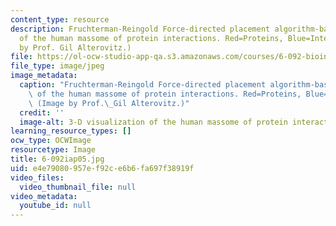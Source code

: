 ```yaml
---
content_type: resource
description: Fruchterman-Reingold Force-directed placement algorithm-based 3-D visualization
  of the human massome of protein interactions. Red=Proteins, Blue=Interactions. (Image
  by Prof. Gil Alterovitz.)
file: https://ol-ocw-studio-app-qa.s3.amazonaws.com/courses/6-092-bioinformatics-and-proteomics-january-iap-2005/e4e79080957ef92ce6b6fa697f38919f_6-092iap05.jpg
file_type: image/jpeg
image_metadata:
  caption: "Fruchterman-Reingold Force-directed placement algorithm-based 3-D visualization\
    \ of the human massome of protein interactions. Red=Proteins, Blue=Interactions.\
    \ (Image by Prof.\_Gil Alterovitz.)"
  credit: ''
  image-alt: 3-D visualization of the human massome of protein interactions.
learning_resource_types: []
ocw_type: OCWImage
resourcetype: Image
title: 6-092iap05.jpg
uid: e4e79080-957e-f92c-e6b6-fa697f38919f
video_files:
  video_thumbnail_file: null
video_metadata:
  youtube_id: null
---
```

